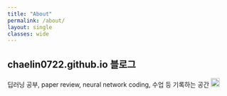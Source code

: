 ```yaml
---
title: "About"
permalink: /about/
layout: single
classes: wide
---
```


## chaelin0722.github.io 블로그

딥러닝 공부, paper review, neural network coding, 수업 등 기록하는 공간 <img src="https://pic.sopili.net/pub/emoji/twitter/2/72x72/1f34f.png" width=20 height=20>
